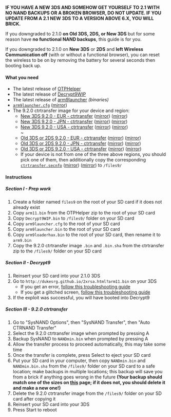 **IF YOU HAVE A NEW 3DS AND SOMEHOW GET YOURSELF TO 2.1 WITH NO NAND BACKUPS OR A BROKEN BROWSER, DO NOT UPDATE. IF YOU UPDATE FROM A 2.1 NEW 3DS TO A VERSION ABOVE 6.X, YOU WILL BRICK.**

If you downgraded to 2.1.0 **on Old 3DS, 2DS, or New 3DS** but for some reason have **no functional NAND backups**, this guide is for you.

If you downgraded to 2.1.0 on **New 3DS** or **2DS** and **left Wireless Communication off** (with or without a functional browser), you can reset the wireless to be on by removing the battery for several seconds then booting back up.

#### What you need

* The latest release of [OTPHelper](https://github.com/d0k3/Decrypt9WIP/)
* The latest release of [Decrypt9WIP](https://github.com/d0k3/Decrypt9WIP/)
* The latest release of [arm9launcher](https://github.com/gemarcano/arm9launcher/releases) *(binaries)*
* [`arm9launcher.cfg`](https://plailect.github.io/Guide/arm9launcher.torrent) ([mirror](https://gist.githubusercontent.com/Plailect/a68288f4170bdb85ee39c33d4ef79d77/raw/a449ba7bc16797e21aef838bb8892a23b53e37b7/arm9launcher.cfg))
* The 9.2.0 ctrtransfer image for your device and region:
  +    <a href="https://plailect.github.io/Guide/9.2.0-20E_ctrtransfer_n3DS.torrent" target="_blank">New 3DS 9.2.0 - EUR - ctrtransfer</a> ([mirror](https://mega.nz/#!EwFk3SQC!PtYIuwMFtQmfXL4JpfW7Zx4_nz4rP1DamTHQhTOZ9vg)) ([mirror](https://drive.google.com/open?id=0BzPfvjeuhqoDNXQ2WFBZTDU1TEE))  
  +    <a href="https://plailect.github.io/Guide/9.2.0-20J_ctrtransfer_n3DS.torrent" target="_blank">New 3DS 9.2.0 - JPN - ctrtransfer</a> ([mirror](https://mega.nz/#!lkcWmZAK!ZbhsFHh2o1IWofgLX4KdzlwtEXK19cZGpeNQ1YUo2D0)) ([mirror](https://drive.google.com/open?id=0BzPfvjeuhqoDWURyZ1B3d19YSlU))    
  +    <a href="https://plailect.github.io/Guide/9.2.0-20U_ctrtransfer_n3DS.torrent" target="_blank">New 3DS 9.2.0 - USA - ctrtransfer</a> ([mirror](https://mega.nz/#!98lh2KKK!j6sqDT6ldPKb5J1C6Cu3OtSlPakGy6Jc_YNGdCtaJys)) ([mirror](https://drive.google.com/open?id=0BzPfvjeuhqoDaWV1TFEta1RtaFU))    
~
  +    <a href="https://plailect.github.io/Guide/9.2.0-20E_ctrtransfer_o3ds.torrent" target="_blank">Old 3DS or 2DS 9.2.0 - EUR - ctrtransfer</a> ([mirror](https://mega.nz/#!4tkg0YaR!zBPFwZnqbsQb6oYTToZhyq_XOSAYu4VPtfIdX-KyLZY)) ([mirror](https://drive.google.com/open?id=0BzPfvjeuhqoDTWh6M1lVMTRlQVU))    
  +    <a href="https://plailect.github.io/Guide/9.2.0-20J_ctrtransfer_o3ds.torrent" target="_blank">Old 3DS or 2DS 9.2.0 - JPN - ctrtransfer</a> ([mirror](https://mega.nz/#!Y49n2KBD!Y15682PF3gI_IQybhYDsTGtkFqj6HVhHzM_YovaNG20)) ([mirror](https://drive.google.com/open?id=0BzPfvjeuhqoDa20zSUtleUNNcXM))    
  +    <a href="https://plailect.github.io/Guide/9.2.0-20U_ctrtransfer_o3ds.torrent" target="_blank">Old 3DS or 2DS 9.2.0 - USA - ctrtransfer</a> ([mirror](https://mega.nz/#!55kE0DyS!eazLeGCoktm-N6t_uE3y_okjMKcoL740HEIexOHKF-w)) ([mirror](https://drive.google.com/open?id=0BzPfvjeuhqoDVlJEU2tnNW5SOHc))
  +    If your device is not from one of the three above regions, you should pick one of them, then additionally copy the corresponding [`ctrtransfer.secnfo`](https://plailect.github.io/Guide/ctrtransfer.secnfo.torrent) ([mirror](https://mega.nz/#!1xN1RRzK!rrYkYewOwkhHZ16una5wGUQcrytG-OrDGB-_jIm62dI)) ([mirror](https://drive.google.com/open?id=0BzPfvjeuhqoDWExJaEw1ZDVQaVk)) to `/files9/`

#### Instructions

##### Section I - Prep work

1. Create a folder named `files9` on the root of your SD card if it does not already exist
2. Copy `arm11.bin` from the OTPHelper zip to the root of your SD card
3. Copy `Decrypt9WIP.bin` to `/files9/` folder on your SD card
4. Copy `arm9launcher.cfg` to the root of your SD card
5. Copy `arm9launcher.bin` to the root of your SD card
6. Copy `arm9loaderhax.bin` to the root of your SD card, then rename it to `arm9.bin`
7. Copy the 9.2.0 ctrtransfer image `.bin` and `.bin.sha` from the ctrtransfer zip to the `/files9/` folder on your SD card

##### Section II - Decrypt9

1. Reinsert your SD card into your 2.1.0 3DS
2. Go to `http://dukesrg.github.io/2xrsa.html?arm11.bin` on your 3DS
    + If you get an error, [follow this troubleshooting guide](../Troubleshooting#ts_browser)
    + If you get a glitched screen, [follow this troubleshooting guide](../Troubleshooting#ts_safe_a9lh_screen)
3. If the exploit was successful, you will have booted into Decrypt9

##### Section III - 9.2.0 ctrtransfer

1. Go to "SysNAND Options", then "SysNAND Transfer", then "Auto CTRNAND Transfer"
2. Select the 9.2.0 ctrtransfer image when prompted by pressing A
3. Backup SysNAND to `NANDmin.bin` when prompted by pressing A
4. Allow the transfer process to proceed automatically, this may take some time
5. Once the transfer is complete, press Select to eject your SD card
6. Put your SD card in your computer, then copy `NANDmin.bin` and `NANDmin.bin.sha` from the `/files9/` folder on your SD card to a safe location; make backups in multiple locations; this backup will save you from a brick if anything goes wrong in the future **(Your backup should match one of the sizes on [this](../NAND-Size) page; if it does not, you should delete it and make a new one!)**
7. Delete the 9.2.0 ctrtransfer image from the `/files9/` folder on your SD card after copying it
8. Reinsert your SD card into your 3DS
9. Press Start to reboot
